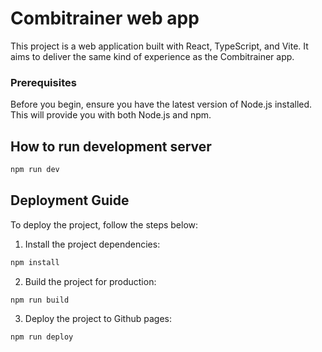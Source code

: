 # Combitrainer web app

This project is a web application built with React, TypeScript, and Vite. It aims to deliver the same kind of experience as the Combitrainer app.

### Prerequisites

Before you begin, ensure you have the latest version of Node.js installed. This will provide you with both Node.js and npm.

## How to run development server

```bash
npm run dev
```

## Deployment Guide

To deploy the project, follow the steps below:

1. Install the project dependencies:

```bash
npm install
```

2. Build the project for production:

```bash
npm run build
```

3. Deploy the project to Github pages:

```bash
npm run deploy
```
